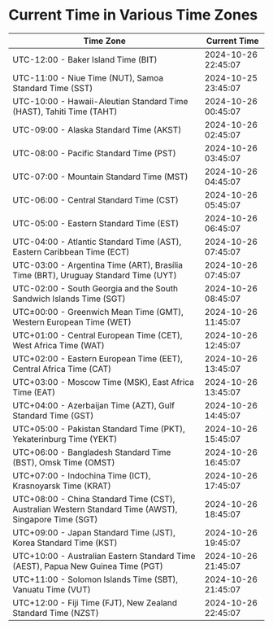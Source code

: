 # Current Time in Various Time Zones

| Time Zone | Current Time |
|-----------|--------------|
| UTC-12:00 - Baker Island Time (BIT) | 2024-10-26 22:45:07 |
| UTC-11:00 - Niue Time (NUT), Samoa Standard Time (SST) | 2024-10-25 23:45:07 |
| UTC-10:00 - Hawaii-Aleutian Standard Time (HAST), Tahiti Time (TAHT) | 2024-10-26 00:45:07 |
| UTC-09:00 - Alaska Standard Time (AKST) | 2024-10-26 02:45:07 |
| UTC-08:00 - Pacific Standard Time (PST) | 2024-10-26 03:45:07 |
| UTC-07:00 - Mountain Standard Time (MST) | 2024-10-26 04:45:07 |
| UTC-06:00 - Central Standard Time (CST) | 2024-10-26 05:45:07 |
| UTC-05:00 - Eastern Standard Time (EST) | 2024-10-26 06:45:07 |
| UTC-04:00 - Atlantic Standard Time (AST), Eastern Caribbean Time (ECT) | 2024-10-26 07:45:07 |
| UTC-03:00 - Argentina Time (ART), Brasília Time (BRT), Uruguay Standard Time (UYT) | 2024-10-26 07:45:07 |
| UTC-02:00 - South Georgia and the South Sandwich Islands Time (SGT) | 2024-10-26 08:45:07 |
| UTC±00:00 - Greenwich Mean Time (GMT), Western European Time (WET) | 2024-10-26 11:45:07 |
| UTC+01:00 - Central European Time (CET), West Africa Time (WAT) | 2024-10-26 12:45:07 |
| UTC+02:00 - Eastern European Time (EET), Central Africa Time (CAT) | 2024-10-26 13:45:07 |
| UTC+03:00 - Moscow Time (MSK), East Africa Time (EAT) | 2024-10-26 13:45:07 |
| UTC+04:00 - Azerbaijan Time (AZT), Gulf Standard Time (GST) | 2024-10-26 14:45:07 |
| UTC+05:00 - Pakistan Standard Time (PKT), Yekaterinburg Time (YEKT) | 2024-10-26 15:45:07 |
| UTC+06:00 - Bangladesh Standard Time (BST), Omsk Time (OMST) | 2024-10-26 16:45:07 |
| UTC+07:00 - Indochina Time (ICT), Krasnoyarsk Time (KRAT) | 2024-10-26 17:45:07 |
| UTC+08:00 - China Standard Time (CST), Australian Western Standard Time (AWST), Singapore Time (SGT) | 2024-10-26 18:45:07 |
| UTC+09:00 - Japan Standard Time (JST), Korea Standard Time (KST) | 2024-10-26 19:45:07 |
| UTC+10:00 - Australian Eastern Standard Time (AEST), Papua New Guinea Time (PGT) | 2024-10-26 21:45:07 |
| UTC+11:00 - Solomon Islands Time (SBT), Vanuatu Time (VUT) | 2024-10-26 21:45:07 |
| UTC+12:00 - Fiji Time (FJT), New Zealand Standard Time (NZST) | 2024-10-26 22:45:07 |
